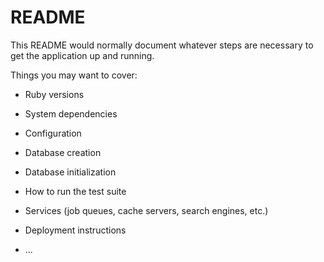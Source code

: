 # README

This README would normally document whatever steps are necessary to get the
application up and running.

Things you may want to cover:

* Ruby versions 

* System dependencies

* Configuration

* Database creation

* Database initialization

* How to run the test suite

* Services (job queues, cache servers, search engines, etc.)

* Deployment instructions

* ...
